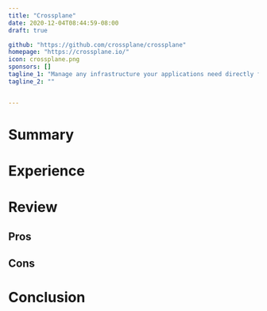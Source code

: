 ```yaml
---
title: "Crossplane"
date: 2020-12-04T08:44:59-08:00
draft: true

github: "https://github.com/crossplane/crossplane"
homepage: "https://crossplane.io/"
icon: crossplane.png
sponsors: []
tagline_1: "Manage any infrastructure your applications need directly from Kubernetes"
tagline_2: ""


---
```


# Summary

# Experience

# Review

## Pros

## Cons

# Conclusion